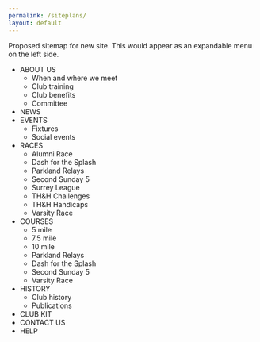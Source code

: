 ```yaml
---
permalink: /siteplans/
layout: default
---
```


Proposed sitemap for new site.  This would appear as an expandable menu on the left side.

 * ABOUT US
   - When and where we meet
   - Club training
   - Club benefits
   - Committee
 * NEWS
 * EVENTS
   - Fixtures
   - Social events
 * RACES
   - Alumni Race
   - Dash for the Splash
   - Parkland Relays
   - Second Sunday 5
   - Surrey League
   - TH&H Challenges
   - TH&H Handicaps
   - Varsity Race
 * COURSES
   - 5 mile
   - 7.5 mile
   - 10 mile
   - Parkland Relays
   - Dash for the Splash
   - Second Sunday 5
   - Varsity Race
 * HISTORY
   - Club history
   - Publications
 * CLUB KIT
 * CONTACT US
 * HELP
